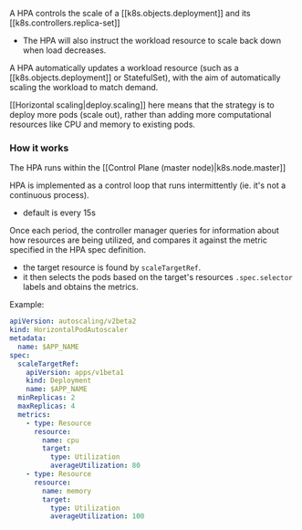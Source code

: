 
A HPA controls the scale of a [[k8s.objects.deployment]] and its [[k8s.controllers.replica-set]]
- The HPA will also instruct the workload resource to scale back down when load decreases.

A HPA automatically updates a workload resource (such as a [[k8s.objects.deployment]] or StatefulSet), with the aim of automatically scaling the workload to match demand.

[[Horizontal scaling|deploy.scaling]] here means that the strategy is to deploy more pods (scale out), rather than adding more computational resources like CPU and memory to existing pods.


### How it works
The HPA runs within the [[Control Plane (master node)|k8s.node.master]]

HPA is implemented as a control loop that runs intermittently (ie. it's not a continuous process).
- default is every 15s

Once each period, the controller manager queries for information about how resources are being utilized, and compares it against the metric specified in the HPA spec definition.
- the target resource is found by `scaleTargetRef`.
- it then selects the pods based on the target's resources `.spec.selector` labels and obtains the metrics.

Example:
```yml
apiVersion: autoscaling/v2beta2
kind: HorizontalPodAutoscaler
metadata:
  name: $APP_NAME
spec:
  scaleTargetRef:
    apiVersion: apps/v1beta1
    kind: Deployment
    name: $APP_NAME
  minReplicas: 2
  maxReplicas: 4
  metrics:
    - type: Resource
      resource:
        name: cpu
        target:
          type: Utilization
          averageUtilization: 80
    - type: Resource
      resource:
        name: memory
        target:
          type: Utilization
          averageUtilization: 100
```
